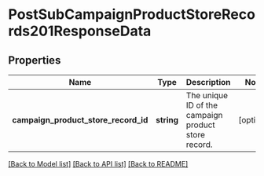 # PostSubCampaignProductStoreRecords201ResponseData

## Properties
Name | Type | Description | Notes
------------ | ------------- | ------------- | -------------
**campaign_product_store_record_id** | **string** | The unique ID of the campaign product store record. | [optional] 

[[Back to Model list]](../../README.md#documentation-for-models) [[Back to API list]](../../README.md#documentation-for-api-endpoints) [[Back to README]](../../README.md)

